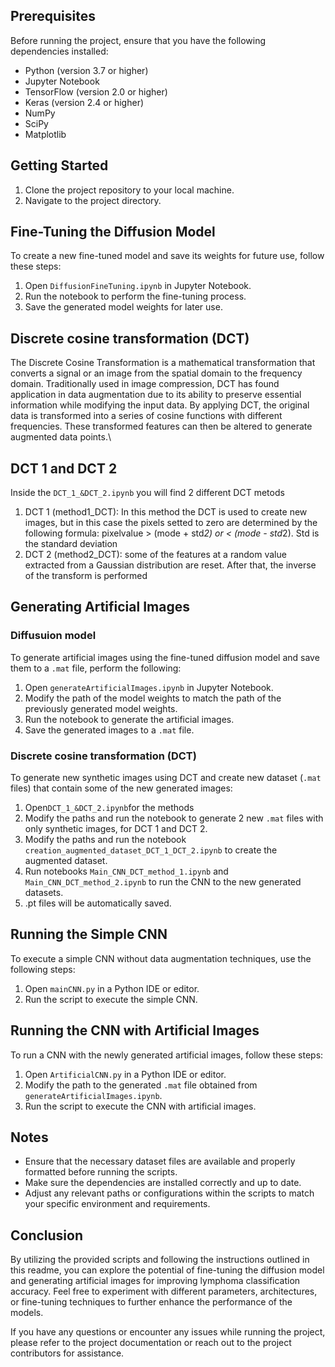 ## Prerequisites

Before running the project, ensure that you have the following dependencies installed:

- Python (version 3.7 or higher)
- Jupyter Notebook
- TensorFlow (version 2.0 or higher)
- Keras (version 2.4 or higher)
- NumPy
- SciPy
- Matplotlib

## Getting Started

1. Clone the project repository to your local machine.
2. Navigate to the project directory.

## Fine-Tuning the Diffusion Model

To create a new fine-tuned model and save its weights for future use, follow these steps:

1. Open `DiffusionFineTuning.ipynb` in Jupyter Notebook.
2. Run the notebook to perform the fine-tuning process.
3. Save the generated model weights for later use.

## Discrete cosine transformation (DCT)

The Discrete Cosine Transformation is a mathematical transformation that converts a signal or an image from the spatial domain to the frequency domain. Traditionally used in image compression, DCT has found application in data augmentation due to its ability to preserve essential information while modifying the input data. By applying DCT, the original data is transformed into a series of cosine functions with different frequencies. These transformed features can then be altered to generate augmented data points.\

## DCT 1 and DCT 2

Inside the `DCT_1_&DCT_2.ipynb` you will find 2 different DCT metods

1. DCT 1 (method1_DCT): In this method the DCT is used to create new images, but in this case the pixels setted to zero are determined by the following formula: pixelvalue > (mode + std*2) or < (mode - std*2). Std is the standard deviation
2. DCT 2 (method2_DCT): some of the features at a random value extracted from a Gaussian distribution are reset. After that, the inverse of the transform is performed


## Generating Artificial Images

### Diffusuion model 
To generate artificial images using the fine-tuned diffusion model and save them to a `.mat` file, perform the following:

1. Open `generateArtificialImages.ipynb` in Jupyter Notebook.
2. Modify the path of the model weights to match the path of the previously generated model weights.
3. Run the notebook to generate the artificial images.
4. Save the generated images to a `.mat` file.

### Discrete cosine transformation (DCT)
To generate new synthetic images using DCT and create new dataset (`.mat` files) that contain some of the new generated images: 

1. Open`DCT_1_&DCT_2.ipynb`for the methods
2. Modify the paths and run the notebook to generate 2 new `.mat` files with only synthetic images, for DCT 1 and DCT 2.
3. Modify the paths and run the notebook `creation_augmented_dataset_DCT_1_DCT_2.ipynb` to create the augmented dataset.
4. Run notebooks `Main_CNN_DCT_method_1.ipynb` and `Main_CNN_DCT_method_2.ipynb` to run the CNN to the new generated datasets.
5. .pt files will be automatically saved. 

## Running the Simple CNN

To execute a simple CNN without data augmentation techniques, use the following steps:

1. Open `mainCNN.py` in a Python IDE or editor.
2. Run the script to execute the simple CNN.

## Running the CNN with Artificial Images

To run a CNN with the newly generated artificial images, follow these steps:

1. Open `ArtificialCNN.py` in a Python IDE or editor.
2. Modify the path to the generated `.mat` file obtained from `generateArtificialImages.ipynb`.
3. Run the script to execute the CNN with artificial images.

## Notes

- Ensure that the necessary dataset files are available and properly formatted before running the scripts.
- Make sure the dependencies are installed correctly and up to date.
- Adjust any relevant paths or configurations within the scripts to match your specific environment and requirements.

## Conclusion

By utilizing the provided scripts and following the instructions outlined in this readme, you can explore the potential of fine-tuning the diffusion model and generating artificial images for improving lymphoma classification accuracy. Feel free to experiment with different parameters, architectures, or fine-tuning techniques to further enhance the performance of the models.

If you have any questions or encounter any issues while running the project, please refer to the project documentation or reach out to the project contributors for assistance.
